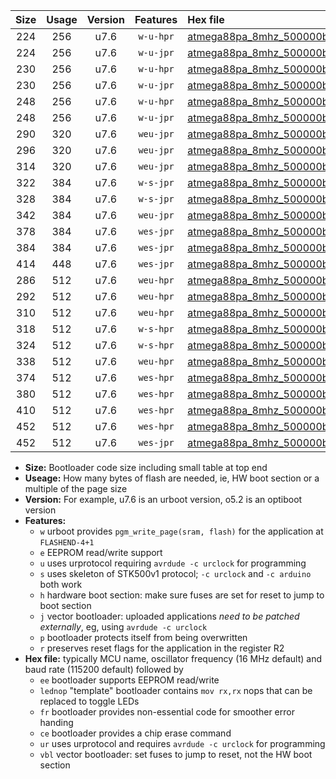 |Size|Usage|Version|Features|Hex file|
|:-:|:-:|:-:|:-:|:--|
|224|256|u7.6|`w-u-hpr`|[atmega88pa_8mhz_500000bps_ur.hex](https://raw.githubusercontent.com/stefanrueger/urboot/main/atmega88pa_8mhz_500000bps_ur.hex)|
|224|256|u7.6|`w-u-jpr`|[atmega88pa_8mhz_500000bps_ur_vbl.hex](https://raw.githubusercontent.com/stefanrueger/urboot/main/atmega88pa_8mhz_500000bps_ur_vbl.hex)|
|230|256|u7.6|`w-u-hpr`|[atmega88pa_8mhz_500000bps_lednop_ur.hex](https://raw.githubusercontent.com/stefanrueger/urboot/main/atmega88pa_8mhz_500000bps_lednop_ur.hex)|
|230|256|u7.6|`w-u-jpr`|[atmega88pa_8mhz_500000bps_lednop_ur_vbl.hex](https://raw.githubusercontent.com/stefanrueger/urboot/main/atmega88pa_8mhz_500000bps_lednop_ur_vbl.hex)|
|248|256|u7.6|`w-u-hpr`|[atmega88pa_8mhz_500000bps_lednop_fr_ur.hex](https://raw.githubusercontent.com/stefanrueger/urboot/main/atmega88pa_8mhz_500000bps_lednop_fr_ur.hex)|
|248|256|u7.6|`w-u-jpr`|[atmega88pa_8mhz_500000bps_lednop_fr_ur_vbl.hex](https://raw.githubusercontent.com/stefanrueger/urboot/main/atmega88pa_8mhz_500000bps_lednop_fr_ur_vbl.hex)|
|290|320|u7.6|`weu-jpr`|[atmega88pa_8mhz_500000bps_ee_ur_vbl.hex](https://raw.githubusercontent.com/stefanrueger/urboot/main/atmega88pa_8mhz_500000bps_ee_ur_vbl.hex)|
|296|320|u7.6|`weu-jpr`|[atmega88pa_8mhz_500000bps_ee_lednop_ur_vbl.hex](https://raw.githubusercontent.com/stefanrueger/urboot/main/atmega88pa_8mhz_500000bps_ee_lednop_ur_vbl.hex)|
|314|320|u7.6|`weu-jpr`|[atmega88pa_8mhz_500000bps_ee_lednop_fr_ur_vbl.hex](https://raw.githubusercontent.com/stefanrueger/urboot/main/atmega88pa_8mhz_500000bps_ee_lednop_fr_ur_vbl.hex)|
|322|384|u7.6|`w-s-jpr`|[atmega88pa_8mhz_500000bps_vbl.hex](https://raw.githubusercontent.com/stefanrueger/urboot/main/atmega88pa_8mhz_500000bps_vbl.hex)|
|328|384|u7.6|`w-s-jpr`|[atmega88pa_8mhz_500000bps_lednop_vbl.hex](https://raw.githubusercontent.com/stefanrueger/urboot/main/atmega88pa_8mhz_500000bps_lednop_vbl.hex)|
|342|384|u7.6|`weu-jpr`|[atmega88pa_8mhz_500000bps_ee_lednop_fr_ce_ur_vbl.hex](https://raw.githubusercontent.com/stefanrueger/urboot/main/atmega88pa_8mhz_500000bps_ee_lednop_fr_ce_ur_vbl.hex)|
|378|384|u7.6|`wes-jpr`|[atmega88pa_8mhz_500000bps_ee_vbl.hex](https://raw.githubusercontent.com/stefanrueger/urboot/main/atmega88pa_8mhz_500000bps_ee_vbl.hex)|
|384|384|u7.6|`wes-jpr`|[atmega88pa_8mhz_500000bps_ee_lednop_vbl.hex](https://raw.githubusercontent.com/stefanrueger/urboot/main/atmega88pa_8mhz_500000bps_ee_lednop_vbl.hex)|
|414|448|u7.6|`wes-jpr`|[atmega88pa_8mhz_500000bps_ee_lednop_fr_vbl.hex](https://raw.githubusercontent.com/stefanrueger/urboot/main/atmega88pa_8mhz_500000bps_ee_lednop_fr_vbl.hex)|
|286|512|u7.6|`weu-hpr`|[atmega88pa_8mhz_500000bps_ee_ur.hex](https://raw.githubusercontent.com/stefanrueger/urboot/main/atmega88pa_8mhz_500000bps_ee_ur.hex)|
|292|512|u7.6|`weu-hpr`|[atmega88pa_8mhz_500000bps_ee_lednop_ur.hex](https://raw.githubusercontent.com/stefanrueger/urboot/main/atmega88pa_8mhz_500000bps_ee_lednop_ur.hex)|
|310|512|u7.6|`weu-hpr`|[atmega88pa_8mhz_500000bps_ee_lednop_fr_ur.hex](https://raw.githubusercontent.com/stefanrueger/urboot/main/atmega88pa_8mhz_500000bps_ee_lednop_fr_ur.hex)|
|318|512|u7.6|`w-s-hpr`|[atmega88pa_8mhz_500000bps.hex](https://raw.githubusercontent.com/stefanrueger/urboot/main/atmega88pa_8mhz_500000bps.hex)|
|324|512|u7.6|`w-s-hpr`|[atmega88pa_8mhz_500000bps_lednop.hex](https://raw.githubusercontent.com/stefanrueger/urboot/main/atmega88pa_8mhz_500000bps_lednop.hex)|
|338|512|u7.6|`weu-hpr`|[atmega88pa_8mhz_500000bps_ee_lednop_fr_ce_ur.hex](https://raw.githubusercontent.com/stefanrueger/urboot/main/atmega88pa_8mhz_500000bps_ee_lednop_fr_ce_ur.hex)|
|374|512|u7.6|`wes-hpr`|[atmega88pa_8mhz_500000bps_ee.hex](https://raw.githubusercontent.com/stefanrueger/urboot/main/atmega88pa_8mhz_500000bps_ee.hex)|
|380|512|u7.6|`wes-hpr`|[atmega88pa_8mhz_500000bps_ee_lednop.hex](https://raw.githubusercontent.com/stefanrueger/urboot/main/atmega88pa_8mhz_500000bps_ee_lednop.hex)|
|410|512|u7.6|`wes-hpr`|[atmega88pa_8mhz_500000bps_ee_lednop_fr.hex](https://raw.githubusercontent.com/stefanrueger/urboot/main/atmega88pa_8mhz_500000bps_ee_lednop_fr.hex)|
|452|512|u7.6|`wes-hpr`|[atmega88pa_8mhz_500000bps_ee_lednop_fr_ce.hex](https://raw.githubusercontent.com/stefanrueger/urboot/main/atmega88pa_8mhz_500000bps_ee_lednop_fr_ce.hex)|
|452|512|u7.6|`wes-jpr`|[atmega88pa_8mhz_500000bps_ee_lednop_fr_ce_vbl.hex](https://raw.githubusercontent.com/stefanrueger/urboot/main/atmega88pa_8mhz_500000bps_ee_lednop_fr_ce_vbl.hex)|

- **Size:** Bootloader code size including small table at top end
- **Useage:** How many bytes of flash are needed, ie, HW boot section or a multiple of the page size
- **Version:** For example, u7.6 is an urboot version, o5.2 is an optiboot version
- **Features:**
  + `w` urboot provides `pgm_write_page(sram, flash)` for the application at `FLASHEND-4+1`
  + `e` EEPROM read/write support
  + `u` uses urprotocol requiring `avrdude -c urclock` for programming
  + `s` uses skeleton of STK500v1 protocol; `-c urclock` and `-c arduino` both work
  + `h` hardware boot section: make sure fuses are set for reset to jump to boot section
  + `j` vector bootloader: uploaded applications *need to be patched externally*, eg, using `avrdude -c urclock`
  + `p` bootloader protects itself from being overwritten
  + `r` preserves reset flags for the application in the register R2
- **Hex file:** typically MCU name, oscillator frequency (16 MHz default) and baud rate (115200 default) followed by
  + `ee` bootloader supports EEPROM read/write
  + `lednop` "template" bootloader contains `mov rx,rx` nops that can be replaced to toggle LEDs
  + `fr` bootloader provides non-essential code for smoother error handing
  + `ce` bootloader provides a chip erase command
  + `ur` uses urprotocol and requires `avrdude -c urclock` for programming
  + `vbl` vector bootloader: set fuses to jump to reset, not the HW boot section
